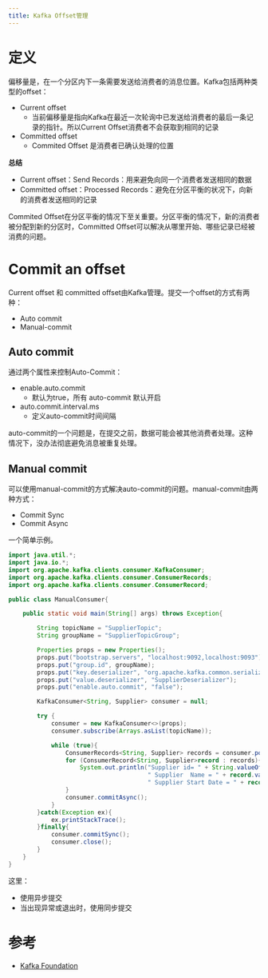 ```yaml
---
title: Kafka Offset管理
---
```


# 定义

偏移量是，在一个分区内下一条需要发送给消费者的消息位置。Kafka包括两种类型的offset：

- Current offset
  - 当前偏移量是指向Kafka在最近一次轮询中已发送给消费者的最后一条记录的指针。所以Current Offset消费者不会获取到相同的记录
- Committed offset
  - Commited Offset 是消费者已确认处理的位置

**总结**

- Current offset：Send Records：用来避免向同一个消费者发送相同的数据
- Committed offset：Processed Records：避免在分区平衡的状况下，向新的消费者发送相同的记录

Commited Offset在分区平衡的情况下至关重要。分区平衡的情况下，新的消费者被分配到新的分区时，Committed Offset可以解决从哪里开始、哪些记录已经被消费的问题。

# Commit an offset

Current offset 和 committed offset由Kafka管理。提交一个offset的方式有两种：

- Auto commit
- Manual-commit

## Auto commit

通过两个属性来控制Auto-Commit：

- enable.auto.commit
  - 默认为true，所有 auto-commit 默认开启
- auto.commit.interval.ms
  - 定义auto-commit时间间隔

auto-commit的一个问题是，在提交之前，数据可能会被其他消费者处理。这种情况下，没办法彻底避免消息被重复处理。

## Manual commit

可以使用manual-commit的方式解决auto-commit的问题。manual-commit由两种方式：

- Commit Sync
- Commit Async

一个简单示例。

```java
import java.util.*;
import java.io.*;
import org.apache.kafka.clients.consumer.KafkaConsumer;
import org.apache.kafka.clients.consumer.ConsumerRecords;
import org.apache.kafka.clients.consumer.ConsumerRecord;

public class ManualConsumer{

    public static void main(String[] args) throws Exception{

        String topicName = "SupplierTopic";
        String groupName = "SupplierTopicGroup";

        Properties props = new Properties();
        props.put("bootstrap.servers", "localhost:9092,localhost:9093");
        props.put("group.id", groupName);
        props.put("key.deserializer", "org.apache.kafka.common.serialization.StringDeserializer");
        props.put("value.deserializer", "SupplierDeserializer");
        props.put("enable.auto.commit", "false");

        KafkaConsumer<String, Supplier> consumer = null;

        try {
            consumer = new KafkaConsumer<>(props);
            consumer.subscribe(Arrays.asList(topicName));

            while (true){
                ConsumerRecords<String, Supplier> records = consumer.poll(100);
                for (ConsumerRecord<String, Supplier>record : records){
                    System.out.println("Supplier id= " + String.valueOf(record.value().getID()) + 
                                       " Supplier  Name = " + record.value().getName() + 
                                       " Supplier Start Date = " + record.value().getStartDate().toString());
                }
                consumer.commitAsync();
            }
        }catch(Exception ex){
            ex.printStackTrace();
        }finally{
            consumer.commitSync();
            consumer.close();
        }
    }
}                           
```

这里：

- 使用异步提交
- 当出现异常或退出时，使用同步提交

# 参考

- [Kafka Foundation](https://www.learningjournal.guru/courses/kafka/kafka-foundation-training/offset-management/)